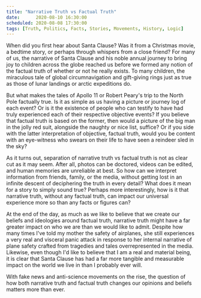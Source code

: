 ```yaml
---
title: "Narrative Truth vs Factual Truth"
date:      2020-08-10 16:30:00
scheduled: 2020-08-08 17:30:00
tags: [Truth, Politics, Facts, Stories, Movements, History, Logic]
---
```

When did you first hear about Santa Clause? Was it from a Christmas movie, a bedtime story, or perhaps through whispers from a close friend? For many of us, the narrative of Santa Clause and his noble annual journey to bring joy to children across the globe reached us before we formed any notion of the factual truth of whether or not he really exists. To many children, the miraculous tale of global circumnavigation and gift-giving rings just as true as those of lunar landings or arctic expeditions do.

But what makes the tales of Apollo 11 or Robert Peary's trip to the North Pole factually true. Is it as simple as us having a picture or journey log of each event? Or is it the existence of people who can testify to have had truly experienced each of their respective objective events? If you believe that factual truth is based on the former, then would a picture of the big man in the jolly red suit, alongside the naughty or nice list, suffice? Or if you side with the latter interpretation of objective, factual truth, would you be content with an eye-witness who swears on their life to have seen a reindeer sled in the sky?

As it turns out, separation of narrative truth vs factual truth is not as clear cut as it may seem. After all, photos can be doctored, videos can be edited, and human memories are unreliable at best. So how can we interpret information from friends, family, or the media, without getting lost in an infinite descent of deciphering the truth in every detail? What does it mean for a story to simply sound true? Perhaps more interestingly, how is it that narrative truth, without any factual truth, can impact our universal experience more so than any facts or figures can?

At the end of the day, as much as we like to believe that we create our beliefs and ideologies around factual truth, narrative truth might have a far greater impact on who we are than we would like to admit. Despite how many times I've told my mother the safety of airplanes, she still experiences a very real and visceral panic attack in response to her internal narrative of plane safety crafted from tragedies and tales overrepresented in the media. Likewise, even though I'd like to believe that I am a real and material being, it is clear that Santa Clause has had a far more tangible and measurable impact on the world we live in than I probably ever will.

With fake news and anti-science movements on the rise, the question of how both narrative truth and factual truth changes our opinions and beliefs matters more than ever.

